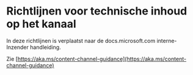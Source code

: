 # <a name="technical-content-channel-guidance"></a>Richtlijnen voor technische inhoud op het kanaal

In deze richtlijnen is verplaatst naar de docs.microsoft.com interne-Inzender handleiding.

Zie [https://aka.ms/content-channel-guidance](https://aka.ms/content-channel-guidance)